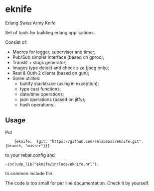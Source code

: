 # eknife
Erlang Swiss Army Knife 

Set of tools for building erlang applications.

Consist of:
* Macros for logger, supervisor and timer;
* Pub/Sub simpler interface (based on gproc); 
* Translit + slugs generator;
* Images type detect and check size (jpeg only);
* Rest & Outh 2 clients (based on gun);
* Some utilites:
  * buitify stacktrace (using in exception);
  * type cast functions;
  * date/time operations;
  * json operations (based on jiffy);
  * hash operations.
  
## Usage  

Put 
```
    {eknife,  {git, "https://github.com/relabsoss/eknife.git", {branch, "master"}}}
```
to your rebar.config
and
```
-include_lib("eknife/include/eknife.hrl").
```
to common include file.

The code is too small for per line documentation. Check it by yourself.
